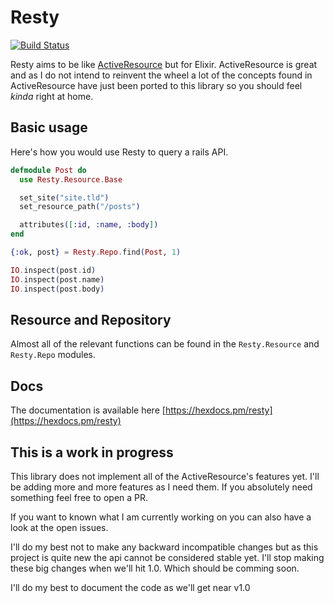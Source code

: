# Resty

[![Build Status](https://travis-ci.org/paulhenri-l/resty.svg?branch=master)](https://travis-ci.org/paulhenri-l/resty)

Resty aims to be like [ActiveResource](https://github.com/rails/activeresource)
but for Elixir. ActiveResource is great and as I do not intend to reinvent the
wheel a lot of the concepts found in ActiveResource have just been ported to
this library so you should feel *kinda* right at home.

## Basic usage

Here's how you would use Resty to query a rails API.

```elixir
defmodule Post do
  use Resty.Resource.Base

  set_site("site.tld")
  set_resource_path("/posts")

  attributes([:id, :name, :body])
end

{:ok, post} = Resty.Repo.find(Post, 1)

IO.inspect(post.id)
IO.inspect(post.name)
IO.inspect(post.body)
```

## Resource and Repository

Almost all of the relevant functions can be found in the `Resty.Resource` and
`Resty.Repo` modules.

## Docs

The documentation is available here [https://hexdocs.pm/resty](https://hexdocs.pm/resty)

## This is a work in progress

This library does not implement all of the ActiveResource's features yet. I'll
be adding more and more features as I need them. If you absolutely need something
feel free to open a PR.

If you want to known what I am currently working on you can also have a look at
the open issues.

I'll do my best not to make any backward incompatible changes but as this project
is quite new the api cannot be considered stable yet. I'll stop making these big
changes when we'll hit 1.0. Which should be comming soon.

I'll do my best to document the code as we'll get near v1.0
